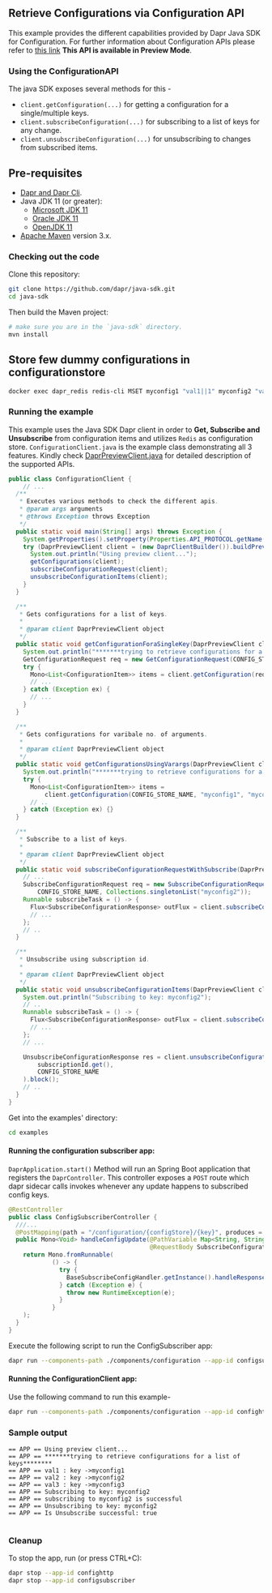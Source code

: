 ## Retrieve Configurations via Configuration API

This example provides the different capabilities provided by Dapr Java SDK for Configuration. For further information about Configuration APIs please refer to [this link](https://docs.dapr.io/developing-applications/building-blocks/configuration/)
**This API is available in Preview Mode**.

### Using the ConfigurationAPI

The java SDK exposes several methods for this -
* `client.getConfiguration(...)` for getting a configuration for a single/multiple keys.
* `client.subscribeConfiguration(...)` for subscribing to a list of keys for any change.
* `client.unsubscribeConfiguration(...)` for unsubscribing to changes from subscribed items.

## Pre-requisites

* [Dapr and Dapr Cli](https://docs.dapr.io/getting-started/install-dapr/).
* Java JDK 11 (or greater):
    * [Microsoft JDK 11](https://docs.microsoft.com/en-us/java/openjdk/download#openjdk-11)
    * [Oracle JDK 11](https://www.oracle.com/technetwork/java/javase/downloads/index.html#JDK11)
    * [OpenJDK 11](https://jdk.java.net/11/)
* [Apache Maven](https://maven.apache.org/install.html) version 3.x.

### Checking out the code

Clone this repository:

```sh
git clone https://github.com/dapr/java-sdk.git
cd java-sdk
```

Then build the Maven project:

```sh
# make sure you are in the `java-sdk` directory.
mvn install
```
## Store few dummy configurations in configurationstore
<!-- STEP
name: Set configuration value
expected_stdout_lines:
  - "OK"
timeout_seconds: 20
-->

```bash
docker exec dapr_redis redis-cli MSET myconfig1 "val1||1" myconfig2 "val2||1" myconfig3 "val3||1"
```
<!-- END_STEP -->

### Running the example

This example uses the Java SDK Dapr client in order to **Get, Subscribe and Unsubscribe** from configuration items and utilizes `Redis` as configuration store.
`ConfigurationClient.java` is the example class demonstrating all 3 features.
Kindly check [DaprPreviewClient.java](https://github.com/dapr/java-sdk/blob/master/sdk/src/main/java/io/dapr/client/DaprPreviewClient.java) for detailed description of the supported APIs.

```java
public class ConfigurationClient {
    // ... 
  /**
   * Executes various methods to check the different apis.
   * @param args arguments
   * @throws Exception throws Exception
   */
  public static void main(String[] args) throws Exception {
    System.getProperties().setProperty(Properties.API_PROTOCOL.getName(), DaprApiProtocol.HTTP.name());
    try (DaprPreviewClient client = (new DaprClientBuilder()).buildPreviewClient()) {
      System.out.println("Using preview client...");
      getConfigurations(client);
      subscribeConfigurationRequest(client);
      unsubscribeConfigurationItems(client);
    }
  }

  /**
   * Gets configurations for a list of keys.
   *
   * @param client DaprPreviewClient object
   */
  public static void getConfigurationForaSingleKey(DaprPreviewClient client) {
    System.out.println("*******trying to retrieve configurations for a list of keys********");
    GetConfigurationRequest req = new GetConfigurationRequest(CONFIG_STORE_NAME, keys);
    try {
      Mono<List<ConfigurationItem>> items = client.getConfiguration(req);
      // ...
    } catch (Exception ex) {
      // ...
    }
  }

  /**
   * Gets configurations for varibale no. of arguments.
   *
   * @param client DaprPreviewClient object
   */
  public static void getConfigurationsUsingVarargs(DaprPreviewClient client) {
    System.out.println("*******trying to retrieve configurations for a variable no. of keys********");
    try {
      Mono<List<ConfigurationItem>> items =
          client.getConfiguration(CONFIG_STORE_NAME, "myconfig1", "myconfig3");
      // ..
    } catch (Exception ex) {}
  }

  /**
   * Subscribe to a list of keys.
   *
   * @param client DaprPreviewClient object
   */
  public static void subscribeConfigurationRequestWithSubscribe(DaprPreviewClient client) {
    // ...
    SubscribeConfigurationRequest req = new SubscribeConfigurationRequest(
        CONFIG_STORE_NAME, Collections.singletonList("myconfig2"));
    Runnable subscribeTask = () -> {
      Flux<SubscribeConfigurationResponse> outFlux = client.subscribeConfiguration(req);
      // ...
    };
    // ..
  }

  /**
   * Unsubscribe using subscription id.
   *
   * @param client DaprPreviewClient object
   */
  public static void unsubscribeConfigurationItems(DaprPreviewClient client) {
    System.out.println("Subscribing to key: myconfig2");
    // ..
    Runnable subscribeTask = () -> {
      Flux<SubscribeConfigurationResponse> outFlux = client.subscribeConfiguration(CONFIG_STORE_NAME, "myconfig2");
      // ...
    };
    // ...

    UnsubscribeConfigurationResponse res = client.unsubscribeConfiguration(
        subscriptionId.get(),
        CONFIG_STORE_NAME
    ).block();
    // ..
  }
}
```

Get into the examples' directory:
```sh
cd examples
```

#### Running the configuration subscriber app:

`DaprApplication.start()` Method will run an Spring Boot application that registers the `DaprController`. This controller exposes a `POST`
route which dapr sidecar calls invokes whenever any update happens to subscribed config keys.

```java
@RestController
public class ConfigSubscriberController {
  ///...
  @PostMapping(path = "/configuration/{configStore}/{key}", produces = MediaType.ALL_VALUE)
  public Mono<Void> handleConfigUpdate(@PathVariable Map<String, String> pathVarsMap,
                                       @RequestBody SubscribeConfigurationResponse obj) {
    return Mono.fromRunnable(
            () -> {
              try {
                BaseSubscribeConfigHandler.getInstance().handleResponse(obj);
              } catch (Exception e) {
                throw new RuntimeException(e);
              }
            }
    );
  }
}
```
Execute the following script to run the ConfigSubscriber app:

<!-- STEP
name: Run ConfigurationSubscriber
background: true
sleep: 5
-->

```bash
dapr run --components-path ./components/configuration --app-id configsubscriber --app-port 3000 -- java -jar target/dapr-java-sdk-examples-exec.jar io.dapr.examples.configuration.http.ConfigurationSubscriber -p 3009
```

<!-- END_STEP -->

#### Running the ConfigurationClient app:

Use the following command to run this example-

<!-- STEP
name: Run ConfigurationClient example
expected_stdout_lines:
  - "== APP == Using preview client..."
  - "== APP == *******trying to retrieve configurations for a list of keys********"
  - "== APP == val1 : key ->myconfig1"
  - "== APP == val2 : key ->myconfig2"
  - "== APP == val3 : key ->myconfig3"
  - "== APP == Subscribing to key: myconfig2"
  - "== APP == subscribing to myconfig2 is successful"
  - "== APP == Unsubscribing to key: myconfig2"
  - "== APP == Is Unsubscribe successful: true"
background: true
output_match_mode: substring
sleep: 10
-->

```bash
dapr run --components-path ./components/configuration --app-id confighttp --log-level debug --app-port 3009 --dapr-http-port 3500 -- java -jar target/dapr-java-sdk-examples-exec.jar io.dapr.examples.configuration.http.ConfigurationClient
```

<!-- END_STEP -->

### Sample output
```
== APP == Using preview client...
== APP == *******trying to retrieve configurations for a list of keys********
== APP == val1 : key ->myconfig1
== APP == val2 : key ->myconfig2
== APP == val3 : key ->myconfig3
== APP == Subscribing to key: myconfig2
== APP == subscribing to myconfig2 is successful
== APP == Unsubscribing to key: myconfig2
== APP == Is Unsubscribe successful: true


```
### Cleanup

To stop the app, run (or press CTRL+C):

<!-- STEP
name: Cleanup
-->

```bash
dapr stop --app-id confighttp
dapr stop --app-id configsubscriber
```

<!-- END_STEP -->
